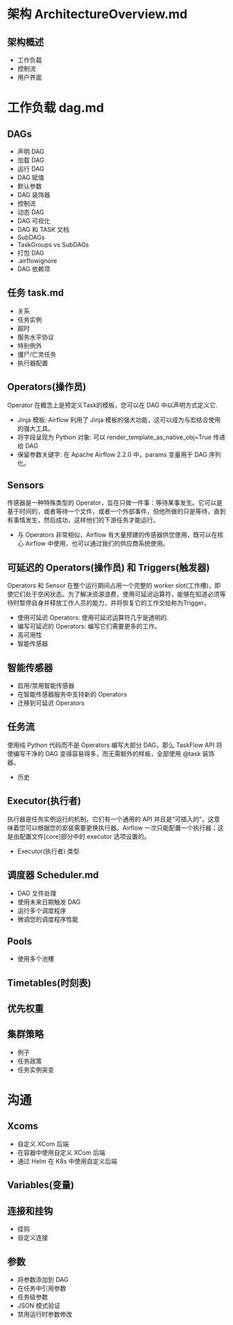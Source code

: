 # 架构 ArchitectureOverview.md
## 架构概述
* 工作负载
* 控制流
* 用户界面

# 工作负载 dag.md
## DAGs
* 声明 DAG
* 加载 DAG
* 运行 DAG
* DAG 赋值
* 默认参数
* DAG 装饰器
* 控制流
* 动态 DAG
* DAG 可视化
* DAG 和 TASK 文档
* SubDAGs
* TaskGroups vs SubDAGs
* 打包 DAG
* .airflowignore
* DAG 依赖项

## 任务 task.md
* 关系
* 任务实例
* 超时
* 服务水平协议
* 特别例外
* 僵尸/亡灵任务
* 执行器配置

## Operators(操作员)
Operator 在概念上是预定义Task的模板，您可以在 DAG 中以声明方式定义它.

* Jinja 模板: Airflow 利用了 Jinja 模板的强大功能，这可以成为与宏结合使用的强大工具。
* 将字段呈现为 Python 对象: 可以 render_template_as_native_obj=True 传递给 DAG
* 保留参数关键字: 在 Apache Airflow 2.2.0 中，params 变量用于 DAG 序列化。

## Sensors
传感器是一种特殊类型的 Operator，旨在只做一件事：等待某事发生。它可以是基于时间的，或者等待一个文件，或者一个外部事件，但他所做的只是等待，直到有事情发生，然后成功，这样他们的下游任务才能运行。
* 与 Operators 非常相似，Airflow 有大量预建的传感器供您使用，既可以在核心 Airflow 中使用，也可以通过我们的供应商系统使用。

## 可延迟的 Operators(操作员) 和 Triggers(触发器)
Operators 和 Sensor 在整个运行期间占用一个完整的 worker slot(工作槽)，即使它们处于空闲状态。为了解决资源浪费，使用可延迟运算符，能够在知道必须等待时暂停自身并释放工作人员的能力，并将恢复它的工作交给称为Trigger。

* 使用可延迟 Operators: 使用可延迟运算符几乎是透明的.
* 编写可延迟的 Operators: 编写它们需要更多的工作。
* 高可用性
* 智能传感器

## 智能传感器
* 启用/禁用智能传感器
* 在智能传感器服务中支持新的 Operators
* 迁移到可延迟 Operators

## 任务流
使用纯 Python 代码而不是 Operators 编写大部分 DAG，那么 TaskFlow API 将使编写干净的 DAG 变得容易得多，而无需额外的样板，全部使用 @task 装饰器。

* 历史

## Executor(执行者)
执行器是任务实例运行的机制。它们有一个通用的 API 并且是“可插入的”，这意味着您可以根据您的安装需要更换执行器。Airflow 一次只能配置一个执行器；这是由配置文件[core]部分中的 executor 选项设置的。
* Executor(执行者) 类型

## 调度器 Scheduler.md
* DAG 文件处理
* 使用未来日期触发 DAG
* 运行多个调度程序
* 微调您的调度程序性能

## Pools
* 使用多个池槽

## Timetables(时刻表)

## 优先权重

## 集群策略
* 例子
* 任务政策
* 任务实例突变

# 沟通
## Xcoms
* 自定义 XCom 后端
* 在容器中使用自定义 XCom 后端
* 通过 Helm 在 K8s 中使用自定义后端

## Variables(变量)

## 连接和挂钩
* 挂钩
* 自定义连接

## 参数
* 将参数添加到 DAG
* 在任务中引用参数
* 任务级参数
* JSON 模式验证
* 禁用运行时参数修改